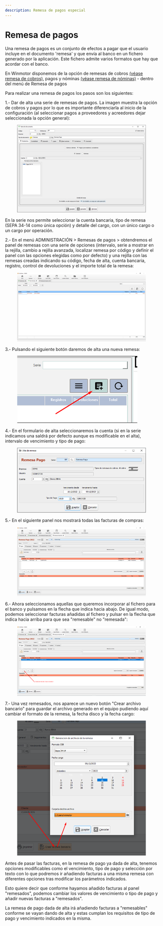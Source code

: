 ```yaml
---
description: Remesa de pagos especial
---
```


# Remesa de pagos

​Una remesa de pagos es un conjunto de efectos a pagar que el usuario incluye en el documento 'remesa' y que envía al banco en un fichero generado por la aplicación. Este fichero admite varios formatos que hay que acordar con el banco.

En Winmotor disponemos de la opción de remesas de cobros [(véase remesa de cobros)](../remesas.md), pagos y nóminas [(véase remesa de nóminas)](remesa-de-nominas.md) - dentro del menú de Remesa de pagos

Para realizar una remesa de pagos los pasos son los siguientes:

1.- Dar de alta una serie de remesas de pagos. La imagen muestra la opción de cobros y pagos por lo que es importante diferenciarla al inicio de la configuración (al seleccionar pagos a proveedores y acreedores dejar seleccionada la opción general):

<figure><img src="../../../../.gitbook/assets/imagen (3) (1).png" alt=""><figcaption></figcaption></figure>

En la serie nos permite seleccionar la cuenta bancaria, tipo de remesa (SEPA 34-14 como única opción) y detalle del cargo, con un único cargo o un cargo por operación.

2.- En el menú ADMINISTRACIÓN > Remesas de pagos > obtendremos el panel de remesas con una serie de opciones (intervalo, serie a mostrar en la rejilla, cambio a rejilla avanzada, localizar remesa por código y definir el panel con las opciones elegidas como por defecto) y una rejilla con las remesas creadas indicando su código, fecha de alta, cuenta bancaria, registro, control de devoluciones y el importe total de la remesa:

<figure><img src="../../../../.gitbook/assets/imagen (5) (2).png" alt=""><figcaption></figcaption></figure>

3.- Pulsando el siguiente botón daremos de alta una nueva remesa:

<figure><img src="../../../../.gitbook/assets/imagen (7) (1).png" alt=""><figcaption></figcaption></figure>

4.- En el formulario de alta seleccionaremos la cuenta (si en la serie indicamos una saldrá por defecto aunque es modificable en el alta), intervalo de vencimiento y tipo de pago:

<figure><img src="../../../../.gitbook/assets/imagen (3) (4).png" alt=""><figcaption></figcaption></figure>

5.- En el siguiente panel nos mostrará todas las facturas de compras:

<figure><img src="../../../../.gitbook/assets/imagen (1) (1) (1) (1).png" alt=""><figcaption></figcaption></figure>

6.- Ahora seleccionamos aquellas que queremos incorporar al fichero para el banco y pulsamos en la flecha que indica hacia abajo. De igual modo, podemos seleccionar facturas añadidas al fichero y pulsar en la flecha que indica hacia arriba para que sea "remesable" no "remesada":

<figure><img src="../../../../.gitbook/assets/imagen (31).png" alt=""><figcaption></figcaption></figure>

7.- Una vez remesados, nos aparece un nuevo botón "Crear archivo bancario" para guardar el archivo generado en el equipo pudiendo aquí cambiar el formato de la remesa, la fecha disco y la fecha cargo:

<figure><img src="../../../../.gitbook/assets/imagen (2) (1).png" alt=""><figcaption></figcaption></figure>

Antes de pasar las facturas, en la remesa de pago ya dada de alta, tenemos opciones modificables como el vencimiento, tipo de pago y selección por texto con lo que podremos ir añadiendo facturas a una misma remesa con diferentes opciones tras modificar los parámetros indicados.

Esto quiere decir que conforme hayamos añadido facturas al panel "remesados", podemos cambiar los valores de vencimiento o tipo de pago y añadir nuevas facturas a "remesados".

La remesa de pago dada de alta irá añadiendo facturas a "remesables" conforme se vayan dando de alta y estas cumplan los requisitos de tipo de pago y vencimiento indicados en la misma.
